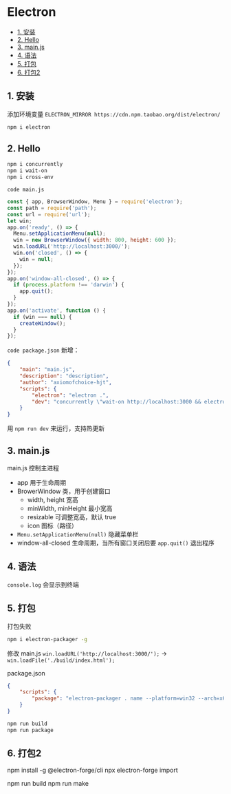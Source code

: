 # Electron

- [1. 安装](#1-安装)
- [2. Hello](#2-hello)
- [3. main.js](#3-mainjs)
- [4. 语法](#4-语法)
- [5. 打包](#5-打包)
- [6. 打包2](#6-打包2)

## 1. 安装

添加环境变量 `ELECTRON_MIRROR https://cdn.npm.taobao.org/dist/electron/`

```sh
npm i electron
```

## 2. Hello

```sh
npm i concurrently
npm i wait-on
npm i cross-env
```

`code main.js`

```js
const { app, BrowserWindow, Menu } = require('electron');
const path = require('path');
const url = require('url');
let win;
app.on('ready', () => {
  Menu.setApplicationMenu(null);
  win = new BrowserWindow({ width: 800, height: 600 });
  win.loadURL('http://localhost:3000/');
  win.on('closed', () => {
    win = null;
  });
});
app.on('window-all-closed', () => {
  if (process.platform !== 'darwin') {
    app.quit();
  }
});
app.on('activate', function () {
  if (win === null) {
    createWindow();
  }
});
```

`code package.json` 新增：

```json
{
    "main": "main.js",
    "description": "description",
    "author": "axiomofchoice-hjt",
    "scripts": {
        "electron": "electron .",
        "dev": "concurrently \"wait-on http://localhost:3000 && electron .\" \"cross-env BROWSER=none npm start\""
    }
}
```

用 `npm run dev` 来运行，支持热更新

## 3. main.js

main.js 控制主进程

- app 用于生命周期
- BrowerWindow 类，用于创建窗口
  - width, height 宽高
  - minWidth, minHeight 最小宽高
  - resizable 可调整宽高，默认 true
  - icon 图标（路径）
- `Menu.setApplicationMenu(null)` 隐藏菜单栏
- window-all-closed 生命周期，当所有窗口关闭后要 `app.quit()` 退出程序

## 4. 语法

`console.log` 会显示到终端

## 5. 打包

打包失败

```sh
npm i electron-packager -g
```

修改 main.js `win.loadURL('http://localhost:3000/');` -> `win.loadFile('./build/index.html');`

package.json

```json
{
    "scripts": {
        "package": "electron-packager . name --platform=win32 --arch=x64 --out=./dist --asar",
    }
}
```

```sh
npm run build
npm run package
```

## 6. 打包2

npm install -g @electron-forge/cli
npx electron-forge import

npm run build
npm run make
